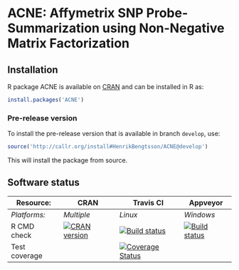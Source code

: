 # ACNE: Affymetrix SNP Probe-Summarization using Non-Negative Matrix Factorization


## Installation
R package ACNE is available on [CRAN](http://cran.r-project.org/package=ACNE) and can be installed in R as:
```r
install.packages('ACNE')
```

### Pre-release version

To install the pre-release version that is available in branch `develop`, use:
```r
source('http://callr.org/install#HenrikBengtsson/ACNE@develop')
```
This will install the package from source.  



## Software status

| Resource:     | CRAN        | Travis CI     | Appveyor         |
| ------------- | ------------------- | ------------- | ---------------- |
| _Platforms:_  | _Multiple_          | _Linux_       | _Windows_        |
| R CMD check   | <a href="http://cran.r-project.org/web/checks/check_results_ACNE.html"><img border="0" src="http://www.r-pkg.org/badges/version/ACNE" alt="CRAN version"></a> | <a href="https://travis-ci.org/HenrikBengtsson/ACNE"><img src="https://travis-ci.org/HenrikBengtsson/ACNE.svg" alt="Build status"></a> | <a href="https://ci.appveyor.com/project/HenrikBengtsson/acne"><img src="https://ci.appveyor.com/api/projects/status/github/HenrikBengtsson/ACNE?svg=true" alt="Build status"></a> |
| Test coverage |                     | <a href="https://coveralls.io/r/HenrikBengtsson/ACNE"><img src="https://coveralls.io/repos/HenrikBengtsson/ACNE/badge.svg?branch=develop" alt="Coverage Status"/></a>   |                  |
